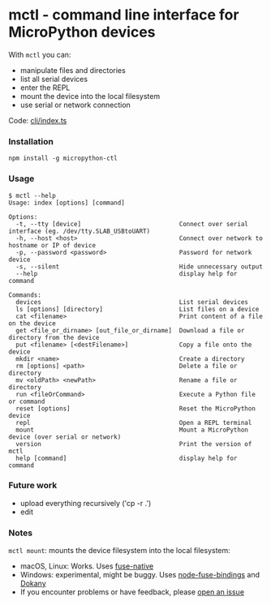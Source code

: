# mctl - command line interface for MicroPython devices

With `mctl` you can:

* manipulate files and directories
* list all serial devices
* enter the REPL
* mount the device into the local filesystem
* use serial or network connection

Code: [cli/index.ts](https://github.com/metachris/micropython-ctl/blob/master/cli/index.ts)

### Installation

```npm install -g micropython-ctl```

### Usage

```shell
$ mctl --help
Usage: index [options] [command]

Options:
  -t, --tty [device]                           Connect over serial interface (eg. /dev/tty.SLAB_USBtoUART)
  -h, --host <host>                            Connect over network to hostname or IP of device
  -p, --password <password>                    Password for network device
  -s, --silent                                 Hide unnecessary output
  --help                                       display help for command

Commands:
  devices                                      List serial devices
  ls [options] [directory]                     List files on a device
  cat <filename>                               Print content of a file on the device
  get <file_or_dirname> [out_file_or_dirname]  Download a file or directory from the device
  put <filename> [<destFilename>]              Copy a file onto the device
  mkdir <name>                                 Create a directory
  rm [options] <path>                          Delete a file or directory
  mv <oldPath> <newPath>                       Rename a file or directory
  run <fileOrCommand>                          Execute a Python file or command
  reset [options]                              Reset the MicroPython device
  repl                                         Open a REPL terminal
  mount                                        Mount a MicroPython device (over serial or network)
  version                                      Print the version of mctl
  help [command]                               display help for command
```


### Future work

* upload everything recursively ('cp -r .')
* edit


### Notes

`mctl mount`: mounts the device filesystem into the local filesystem:

* macOS, Linux: Works. Uses [fuse-native](https://github.com/fuse-friends/fuse-native)
* Windows: experimental, might be buggy. Uses [node-fuse-bindings](https://github.com/direktspeed/node-fuse-bindings) and [Dokany](https://github.com/dokan-dev/dokany/wiki/Installation)
* If you encounter problems or have feedback, please [open an issue](https://github.com/metachris/micropython-ctl/issues/new)

